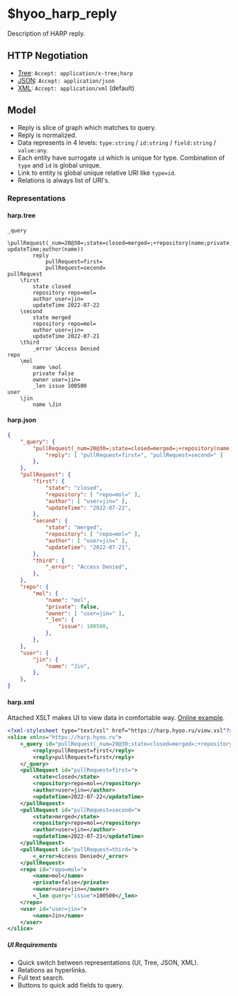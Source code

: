 # $hyoo_harp_reply

Description of HARP reply.

## HTTP Negotiation

- [Tree](https://github.com/nin-jin/tree.d): `Accept: application/x-tree;harp`
- [JSON](https://www.w3.org/XML/): `Accept: application/json`
- [XML](https://www.json.org/json-en.html): `Accept: application/xml` (default)

## Model

- Reply is slice of graph which matches to query.
- Reply is normalized.
- Data represents in 4 levels: `type:string` / `id:string` / `field:string` / `value:any`.
- Each entity have surrogate `id` which is unique for type. Combination of `type` and `id` is global unique.
- Link to entity is global unique relative URI like `type=id`.
- Relations is always list of URI's.

### Representations

#### harp.tree

```tree
_query
	\pullRequest(_num=20@30=;state=closed=merged=;+repository(name;private;owner(name);_len(issue));-updateTime;author(name))
		reply
			pullRequest=first=
			pullRequest=second=
pullRequest
	\first
		state closed
		repository repo=mol=
		author user=jin=
		updateTime 2022-07-22
	\second
		state merged
		repository repo=mol=
		author user=jin=
		updateTime 2022-07-21
	\third
		_error \Access Denied
repo
	\mol
		name \mol
		private false
		owner user=jin=
		_len issue 100500
user
	\jin
		name \Jin
```

#### harp.json

```json
{
	"_query": {
		"pullRequest(_num=20@30=;state=closed=merged=;+repository(name;private;owner(name);_len(issue));-updateTime;author(name))": {
			"reply": [ "pullRequest=first=", "pullRequest=second=" ]
		},
	},
	"pullRequest": {
		"first": {
			"state": "closed",
			"repository": [ "repo=mol=" ],
			"author": [ "user=jin=" ],
			"updateTime": "2022-07-22",
		},
		"second": {
			"state": "merged",
			"repository": [ "repo=mol=" ],
			"author": [ "user=jin=" ],
			"updateTime": "2022-07-21",
		},
		"third": {
			"_error": "Access Denied",
		},
	},
	"repo": {
		"mol": {
			"name": "mol",
			"private": false,
			"owner": [ "user=jin=" ],
			"_len": {
				"issue": 100500,
			},
		},
	},
	"user": {
		"jin": {
			"name": "Jin",
		},
	},
}
```

#### harp.xml

Attached XSLT makes UI to view data in comfortable way. [Online example](https://nin-jin.github.io/harp/api=1).

```xml
<?xml-stylesheet type="text/xsl" href="https://harp.hyoo.ru/view.xsl"?>
<slice xmlns="https://harp.hyoo.ru">
	<_query id="pullRequest(_num=20@30;state=closed=merged=;+repository(name;private;owner(name);_len(issue));-updateTime;author(name))">
		<reply>pullRequest=first</reply>
		<reply>pullRequest=first</reply>
	</_query>
	<pullRequest id="pullRequest=first=">
		<state>closed</state>
		<repository>repo=mol=</repository>
		<author>user=jin=</author>
		<updateTime>2022-07-22</updateTime>
	</pullRequest>
	<pullRequest id="pullRequest=second=">
		<state>merged</state>
		<repository>repo=mol=</repository>
		<author>user=jin=</author>
		<updateTime>2022-07-21</updateTime>
	</pullRequest>
	<pullRequest id="pullRequest=third=">
		<_error>Access Denied</_error>
	</pullRequest>
	<repo id="repo=mol=">
		<name>mol</name>
		<private>false</private>
		<owner>user=jin=</owner>
		<_len query="issue">100500</_len>
	</repo>
	<user id="user=jin=">
		<name>Jin</name>
	</user>
</slice>
```

##### UI Requirements

- Quick switch between representations (UI, Tree, JSON, XML).
- Relations as hyperlinks.
- Full text search.
- Buttons to quick add fields to query.
